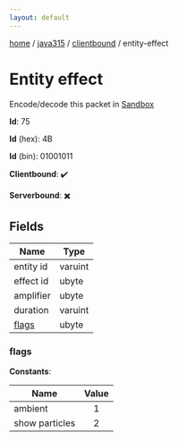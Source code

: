 ```yaml
---
layout: default
---
```


[home](/)  /  [java315](/protocol/java315)  /  [clientbound](/protocol/java315/clientbound)  /  entity-effect

# Entity effect

Encode/decode this packet in [Sandbox](../../../sandbox/java315#Clientbound.EntityEffect)

**Id**: 75

**Id** (hex): 4B

**Id** (bin): 01001011

**Clientbound**: ✔️

**Serverbound**: ✖️

## Fields

Name | Type
---|---
entity id | varuint
effect id | ubyte
amplifier | ubyte
duration | varuint
[flags](#flags) | ubyte

### flags

**Constants**:

Name | Value
---|:---:
ambient | 1
show particles | 2
